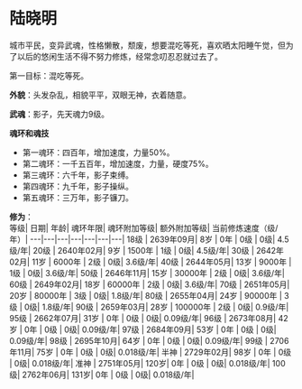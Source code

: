 # 陆晓明

城市平民，变异武魂，性格懒散，颓废，想要混吃等死，喜欢晒太阳睡午觉，但为了以后的悠闲生活不得不努力修炼，经常念叨忍忍就过去了。

第一目标：混吃等死。

**外貌**：头发杂乱，相貌平平，双眼无神，衣着随意。

**武魂**：影子，先天魂力9级。

**魂环和魂技**
* 第一魂环：四百年，增加速度，力量50%。
* 第二魂环：一千五百年，增加速度，力量，硬度75%。
* 第三魂环：六千年，影子束缚。
* 第四魂环：九千年，影子操纵。
* 第五魂环：三万年，影子镰刀。

**修为**：<br>
等级|	日期|	年龄|	魂环年限|	魂环附加等级|	额外附加等级|	当前修炼速度（级/年）|
---|---|---|---|---|---|---|
18级 |	2639年09月|	8岁  |	0年      |	0级 |	0级|	4.5级/年|
20级 |	2640年02月|	9岁  |	1500年   |	1级 |	0级|	4.5级/年|
30级 |	2642年02月|	11岁 |	6000年   |	2级 |	0级|	3.6级/年|
40级 |	2644年05月|	13岁 |	9000年   |	1级 |	0级|	3.6级/年|
50级 |	2646年11月|	15岁 |	30000年  |	2级 |	0级|	3.6级/年|
60级 |	2649年02月|	18岁 |	60000年  |	2级 |	0级|	3.6级/年|
70级 |	2651年05月|	20岁 |	80000年  |	3级 |	0级|	1.8级/年|
80级 |	2655年04月|	24岁 |	90000年  |	3级 |	0级|	1.8级/年|
90级 |	2659年03月|	28岁 |	100000年 |	2级 |	0级|	0.9级/年|
95级 |	2662年07月|	31岁 |	0年      |	0级 |	0级|	0.09级/年|
96级 |	2673年08月|	42岁 |	0年      |	0级 |	0级|	0.09级/年|
97级 |	2684年09月|	53岁 |	0年      |	0级 |	0级|	0.09级/年|
98级 |	2695年10月|	64岁 |	0年      |	0级 |	0级|	0.09级/年|
99级 |	2706年11月|	75岁 |	0年      |	0级 |	0级|	0.018级/年|
半神 |	2729年02月|	98岁 |	0年      |	0级 |	0级|	0.018级/年|
准神 |	2751年05月|	120岁|	0年      |	0级 |	0级|	0.018级/年|
100级|	2762年06月|	131岁|	0年      |	0级 |	0级|	0.018级/年|
